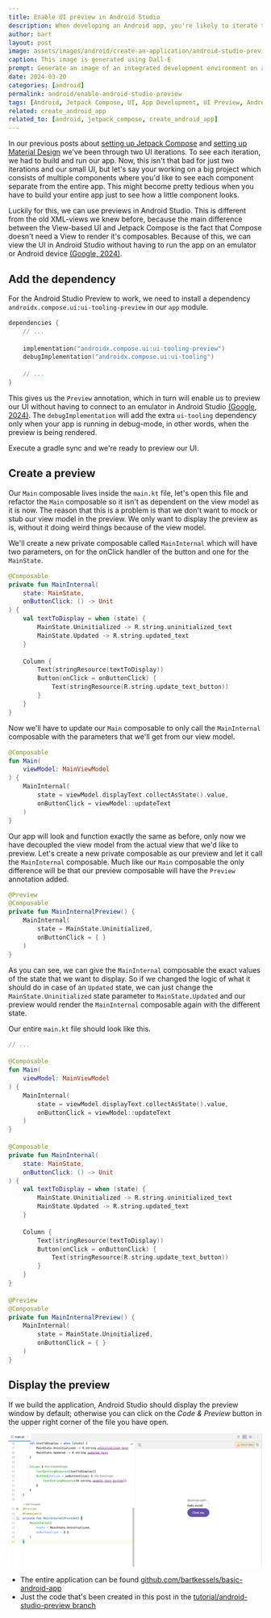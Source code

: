 ```yaml
---
title: Enable UI preview in Android Studio
description: When developing an Android app, you're likely to iterate through multiple UIs. When going through this process you don't want to build and run your app every iteration, for this you can use previews in Android Studio.
author: bart
layout: post
image: assets/images/android/create-an-application/android-studio-preview.png
caption: This image is generated using Dall-E
prompt: Generate an image of an integrated development environment on a computer screen which displays a phone UI in a flat minimalistic style
date: 2024-03-20
categories: [android]
permalink: android/enable-android-studio-preview
tags: [Android, Jetpack Compose, UI, App Development, UI Preview, Android Studio]
related: create_android_app
related_to: [android, jetpack_compose, create_android_app]
---
```


In our previous posts about [setting up Jetpack Compose](./2024-02-21-set-up-jetpack-compose.md) and [setting up Material Design](./2024-03-06-set-up-material-design.md) we've been through two UI iterations. To see each iteration, we had to build and run our app. Now, this isn't that bad for just two iterations and our small UI, but let's say your working on a big project which consists of multiple components where you'd like to see each component separate from the entire app. This might become pretty tedious when you have to build your entire app just to see how a little component looks.

Luckily for this, we can use previews in Android Studio. This is different from the old XML-views we knew before, because the main difference between the View-based UI and Jetpack Compose is the fact that Compose doesn't need a View to render it's composables. Because of this, we can view the UI in Android Studio without having to run the app on an emulator or Android device [(Google, 2024)](https://developer.android.com/jetpack/compose/tooling).

## Add the dependency

For the Android Studio Preview to work, we need to install a dependency `androidx.compose.ui:ui-tooling-preview` in our `app` module.

```kotlin
dependencies {
    // ...
    
    implementation("androidx.compose.ui:ui-tooling-preview")
    debugImplementation("androidx.compose.ui:ui-tooling")
    
    // ...
}
```

This gives us the `Preview` annotation, which in turn will enable us to preview our UI without having to connect to an emulator in Android Studio [(Google, 2024)](https://developer.android.com/jetpack/compose/tooling/previews). The `debugImplementation` will add the extra `ui-tooling` dependency only when your app is running in debug-mode, in other words, when the preview is being rendered.

Execute a gradle sync and we're ready to preview our UI.

## Create a preview

Our `Main` composable lives inside the `main.kt` file, let's open this file and refactor the `Main` composable so it isn't as dependent on the view model as it is now. The reason that this is a problem is that we don't want to mock or stub our view model in the preview. We only want to display the preview as is, without it doing weird things because of the view model.

We'll create a new private composable called `MainInternal` which will have two parameters, on for the onClick handler of the button and one for the `MainState`.

```kotlin
@Composable
private fun MainInternal(
    state: MainState,
    onButtonClick: () -> Unit
) {
    val textToDisplay = when (state) {
        MainState.Uninitialized -> R.string.uninitialized_text
        MainState.Updated -> R.string.updated_text
    }

    Column {
        Text(stringResource(textToDisplay))
        Button(onClick = onButtonClick) {
            Text(stringResource(R.string.update_text_button))
        }
    }
}
```

Now we'll have to update our `Main` composable to only call the `MainInternal` composable with the parameters that we'll get from our view model.

```kotlin
@Composable
fun Main(
    viewModel: MainViewModel
) {
    MainInternal(
        state = viewModel.displayText.collectAsState().value,
        onButtonClick = viewModel::updateText
    )
}
```

Our app will look and function exactly the same as before, only now we have decoupled the view model from the actual view that we'd like to preview. Let's create a new private composable as our preview and let it call the `MainInternal` composable. Much like our `Main` composable the only difference will be that our preview composable will have the `Preview` annotation added.

```kotlin
@Preview
@Composable
private fun MainInternalPreview() {
    MainInternal(
        state = MainState.Uninitialized,
        onButtonClick = { }
    )
}
```

As you can see, we can give the `MainInternal` composable the exact values of the state that we want to display. So if we changed the logic of what it should do in case of an `Updated` state, we can just change the `MainState.Uninitialized` state parameter to `MainState.Updated` and our preview would render the `MainInternal` composable again with the different state.

Our entire `main.kt` file should look like this.

```kotlin
// ...

@Composable
fun Main(
    viewModel: MainViewModel
) {
    MainInternal(
        state = viewModel.displayText.collectAsState().value,
        onButtonClick = viewModel::updateText
    )
}

@Composable
private fun MainInternal(
    state: MainState,
    onButtonClick: () -> Unit
) {
    val textToDisplay = when (state) {
        MainState.Uninitialized -> R.string.uninitialized_text
        MainState.Updated -> R.string.updated_text
    }

    Column {
        Text(stringResource(textToDisplay))
        Button(onClick = onButtonClick) {
            Text(stringResource(R.string.update_text_button))
        }
    }
}

@Preview
@Composable
private fun MainInternalPreview() {
    MainInternal(
        state = MainState.Uninitialized,
        onButtonClick = { }
    )
}
```

## Display the preview

If we build the application, Android Studio should display the preview window by default; otherwise you can click on the _Code & Preview_ button in the upper right corner of the file you have open.

![Android Studio with code and the preview](/assets/images/android/create-an-application/android-studio-code-with-preview.png)

* The entire application can be found [github.com/bartkessels/basic-android-app](https://github.com/bartkessels/basic-android-app)
* Just the code that's been created in this post in the [tutorial/android-studio-preview branch](https://github.com/bartkessels/basic-android-app/tree/tutorial/android-studio-preview)